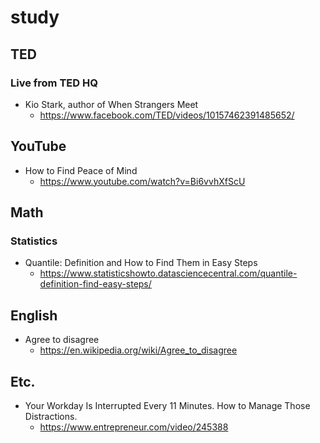 # study

## TED
### Live from TED HQ
* Kio Stark, author of When Strangers Meet
  * https://www.facebook.com/TED/videos/10157462391485652/

## YouTube
* How to Find Peace of Mind
  * https://www.youtube.com/watch?v=Bi6vvhXfScU

## Math
### Statistics
* Quantile: Definition and How to Find Them in Easy Steps
  * https://www.statisticshowto.datasciencecentral.com/quantile-definition-find-easy-steps/

## English
* Agree to disagree
  * https://en.wikipedia.org/wiki/Agree_to_disagree

## Etc.
* Your Workday Is Interrupted Every 11 Minutes. How to Manage Those Distractions.
  * https://www.entrepreneur.com/video/245388
